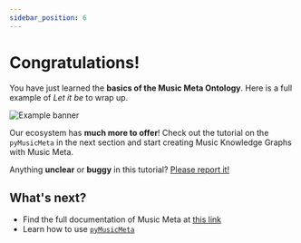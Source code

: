 ```yaml
---
sidebar_position: 6
---
```


# Congratulations!

You have just learned the **basics of the Music Meta Ontology**. Here is a full example of *Let it be* to wrap up.

![Example banner](https://polifonia-project.github.io/music-meta-ontology/assets/images/beatles_example-70a7e77c3ac2f80f20fee9f7f29bf262.png)

Our ecosystem has **much more to offer**! Check out the tutorial on the `pyMusicMeta` in the next section and start creating Music Knowledge Graphs with Music Meta.


Anything **unclear** or **buggy** in this tutorial? [Please report it!](https://github.com/polifonia-project/music-meta-ontology/issues)

## What's next?

- Find the full documentation of Music Meta at [this link](/pylode/music-meta.html)
- Learn how to use [`pyMusicMeta`](/docs/category/tutorial---extras)
